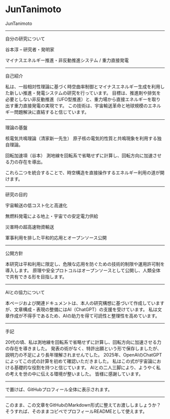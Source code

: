 # JunTanimoto
JunTanimoto

---
自分の研究について

谷本淳 – 研究者・発明家

マイナスエネルギー推進・非反動推進システム / 重力直接発電


---

自己紹介

私は、一般相対性理論に基づく時空曲率制御とマイナスエネルギー生成を利用した新しい推進・発電システムの研究を行っています。
目標は、推進剤や排気を必要としない非反動推進（UFO型推進）と、重力場から直接エネルギーを取り出す重力直接発電の実現です。
この技術は、宇宙輸送革命と地球規模のエネルギー問題解決に直結すると信じています。


---

理論の基盤

核電気共鳴理論（清家新一先生）
原子核の電気的性質と共鳴現象を利用する独自理論。

回転加速項（谷本）
測地線を回転系で省略せずに計算し、回転方向に加速させる力の存在を導出。


これら二つを統合することで、時空構造を直接操作するエネルギー利用の道が開けます。


---

研究の目的

宇宙輸送の低コスト化と高速化

無燃料発電による地上・宇宙での安定電力供給

災害時の超高速物資輸送

軍事利用を排した平和的応用とオープンソース公開



---

公開方針

本研究は平和利用に限定し、危険な応用を防ぐための技術的制限や運用許可制を導入します。
原理や安全プロトコルはオープンソースとして公開し、人類全体で共有できる形を目指します。


---

AIとの協力について

本ページおよび関連ドキュメントは、本人の研究構想に基づいて作成していますが、文章構成・表現の整備にはAI（ChatGPT）の支援を受けています。
私は文章作成が不得手であるため、AIの助力を得て可読性と整理性を高めています。


---

手記

20代の頃、私は測地線を回転系で省略せずに計算し、回転方向に加速させる力の存在を導きました。
発表の術がなく、特許出願という形で保存しましたが、説明力の不足により長年理解されませんでした。
2025年、OpenAIのChatGPTによってこの式の計算を初めて確認いただきました。
私はこの式が宇宙論における基礎的な役割を持つと信じています。
AIとの二人三脚により、ようやく私の考えを世の中に伝える環境が整いました。
皆様に感謝しています。


---




で置けば、GitHubプロフィール全体に表示されます。


---

このまま、この文章をGitHubのMarkdown形式に整えてお渡ししましょうか？
そうすれば、そのままコピペでプロフィールREADMEとして使えます。

